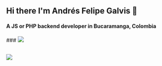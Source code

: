 ## Hi there I'm Andrés Felipe Galvis 👋
#### A JS or PHP backend developer in Bucaramanga, Colombia

### <img src="{https://img.shields.io/badge/Instagram-E4405F?style=for-the-badge&logo=instagram&logoColor=white}" />
## <img src="{https://img.shields.io/badge/LinkedIn-0077B5?style=for-the-badge&logo=linkedin&logoColor=white}" />


<!--
**andresgalvis26/andresgalvis26** is a ✨ _special_ ✨ repository because its `README.md` (this file) appears on your GitHub profile.

Here are some ideas to get you started:

- 🔭 I’m currently working on ...
- 🌱 I’m currently learning ...
- 👯 I’m looking to collaborate on ...
- 🤔 I’m looking for help with ...
- 💬 Ask me about ...
- 📫 How to reach me: ...
- 😄 Pronouns: ...
- ⚡ Fun fact: ...
-->
